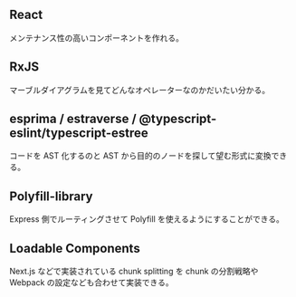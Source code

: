 ## React

メンテナンス性の高いコンポーネントを作れる。

## RxJS

マーブルダイアグラムを見てどんなオペレーターなのかだいたい分かる。

## esprima / estraverse / @typescript-eslint/typescript-estree

コードを AST 化するのと AST から目的のノードを探して望む形式に変換できる。

## Polyfill-library

Express 側でルーティングさせて Polyfill を使えるようにすることができる。

## Loadable Components

Next.js などで実装されている chunk splitting を chunk の分割戦略や Webpack の設定なども合わせて実装できる。
